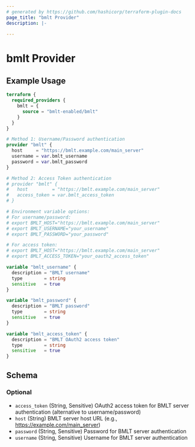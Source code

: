 ```yaml
---
# generated by https://github.com/hashicorp/terraform-plugin-docs
page_title: "bmlt Provider"
description: |-
  
---
```


# bmlt Provider



## Example Usage

```terraform
terraform {
  required_providers {
    bmlt = {
      source = "bmlt-enabled/bmlt"
    }
  }
}

# Method 1: Username/Password authentication
provider "bmlt" {
  host     = "https://bmlt.example.com/main_server"
  username = var.bmlt_username
  password = var.bmlt_password
}

# Method 2: Access Token authentication
# provider "bmlt" {
#   host         = "https://bmlt.example.com/main_server"
#   access_token = var.bmlt_access_token
# }

# Environment variable options:
# For username/password:
# export BMLT_HOST="https://bmlt.example.com/main_server"
# export BMLT_USERNAME="your_username"
# export BMLT_PASSWORD="your_password"

# For access token:
# export BMLT_HOST="https://bmlt.example.com/main_server"
# export BMLT_ACCESS_TOKEN="your_oauth2_access_token"

variable "bmlt_username" {
  description = "BMLT username"
  type        = string
  sensitive   = true
}

variable "bmlt_password" {
  description = "BMLT password"
  type        = string
  sensitive   = true
}

variable "bmlt_access_token" {
  description = "BMLT OAuth2 access token"
  type        = string
  sensitive   = true
}
```

<!-- schema generated by tfplugindocs -->
## Schema

### Optional

- `access_token` (String, Sensitive) OAuth2 access token for BMLT server authentication (alternative to username/password)
- `host` (String) BMLT server host URL (e.g., https://example.com/main_server)
- `password` (String, Sensitive) Password for BMLT server authentication
- `username` (String, Sensitive) Username for BMLT server authentication

